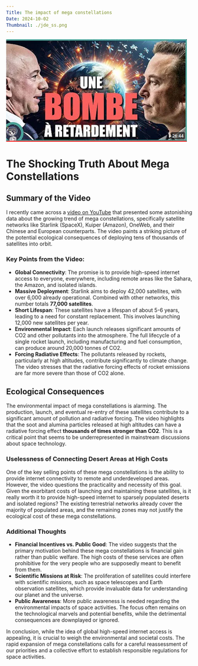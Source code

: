```yaml
---
Title: The impact of mega constellations
Date: 2024-10-02
Thumbnail: ./jde_ss.png
---
```


![Mega Constellations](./jde_ss.png)

# The Shocking Truth About Mega Constellations


## Summary of the Video


I recently came across a [video on YouTube](https://www.youtube.com/watch?v=T84SVowWah0) that presented some astonishing data about the growing trend of mega constellations, specifically satellite networks like Starlink (SpaceX), Kuiper (Amazon), OneWeb, and their Chinese and European counterparts. The video paints a striking picture of the potential ecological consequences of deploying tens of thousands of satellites into orbit.

### Key Points from the Video:

- **Global Connectivity**: The promise is to provide high-speed internet access to everyone, everywhere, including remote areas like the Sahara, the Amazon, and isolated islands.
- **Massive Deployment**: Starlink aims to deploy 42,000 satellites, with over 6,000 already operational. Combined with other networks, this number totals **77,000 satellites**.
- **Short Lifespan**: These satellites have a lifespan of about 5-6 years, leading to a need for constant replacement. This involves launching 12,000 new satellites per year.
- **Environmental Impact**: Each launch releases significant amounts of CO2 and other pollutants into the atmosphere. The full lifecycle of a single rocket launch, including manufacturing and fuel consumption, can produce around 20,000 tonnes of CO2.
- **Forcing Radiative Effects**: The pollutants released by rockets, particularly at high altitudes, contribute significantly to climate change. The video stresses that the radiative forcing effects of rocket emissions are far more severe than those of CO2 alone.

## Ecological Consequences

The environmental impact of mega constellations is alarming. The production, launch, and eventual re-entry of these satellites contribute to a significant amount of pollution and radiative forcing. The video highlights that the soot and alumina particles released at high altitudes can have a radiative forcing effect **thousands of times stronger than CO2**. This is a critical point that seems to be underrepresented in mainstream discussions about space technology.

### Uselessness of Connecting Desert Areas at High Costs

One of the key selling points of these mega constellations is the ability to provide internet connectivity to remote and underdeveloped areas. However, the video questions the practicality and necessity of this goal. Given the exorbitant costs of launching and maintaining these satellites, is it really worth it to provide high-speed internet to sparsely populated deserts and isolated regions? The existing terrestrial networks already cover the majority of populated areas, and the remaining zones may not justify the ecological cost of these mega constellations.

### Additional Thoughts

- **Financial Incentives vs. Public Good**: The video suggests that the primary motivation behind these mega constellations is financial gain rather than public welfare. The high costs of these services are often prohibitive for the very people who are supposedly meant to benefit from them.
- **Scientific Missions at Risk**: The proliferation of satellites could interfere with scientific missions, such as space telescopes and Earth observation satellites, which provide invaluable data for understanding our planet and the universe.
- **Public Awareness**: More public awareness is needed regarding the environmental impacts of space activities. The focus often remains on the technological marvels and potential benefits, while the detrimental consequences are downplayed or ignored.

In conclusion, while the idea of global high-speed internet access is appealing, it is crucial to weigh the environmental and societal costs. The rapid expansion of mega constellations calls for a careful reassessment of our priorities and a collective effort to establish responsible regulations for space activities.


